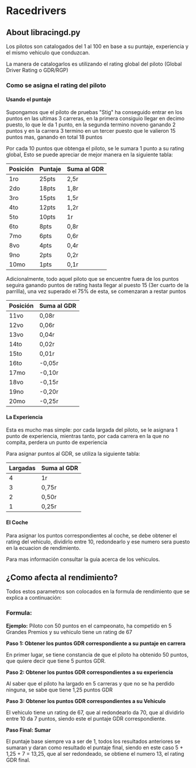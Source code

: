 # Racedrivers

## About libracingd.py

Los pilotos son catalogados del 1 al 100 en base a su puntaje, experiencia y el mismo vehiculo que conduzcan.

La manera de catalogarlos es utilizando el rating global del piloto (Global Driver Rating o GDR/RGP)

### Como se asigna el rating del piloto

#### **Usando el puntaje**

Supongamos que el piloto de pruebas "Stig" ha conseguido entrar en los puntos en las ultimas 3 carreras, en la primera consiguio llegar en decimo puesto, lo que le da 1 punto, en la segunda termino noveno ganando 2 puntos y en la carrera 3 termino en un tercer puesto que le valieron 15 puntos mas, ganando en total 18 puntos

Por cada 10 puntos que obtenga el piloto, se le sumara 1 punto a su rating global, Esto se puede apreciar de mejor manera en la siguiente tabla:

| Posición  | Puntaje | Suma al GDR |
|-----------|---------|-------------|
|   1ro     |   25pts |     2,5r    |
|   2do     |   18pts |     1,8r    |
|   3ro     |   15pts |     1,5r    |
|   4to     |   12pts |     1,2r    |
|   5to     |   10pts |     1r      |
|   6to     |   8pts  |     0,8r    |
|   7mo     |   6pts  |     0,6r    |
|   8vo     |   4pts  |     0,4r    |
|   9no     |   2pts  |     0,2r    |
|   10mo    |   1pts  |     0,1r    |

Adicionalmente, todo aquel piloto que se encuentre fuera de los puntos seguira ganando puntos de rating hasta llegar al puesto 15 (3er cuarto de la parrilla), una vez superado el 75% de esta, se comenzaran a restar puntos

| Posición  |   Suma al GDR |
|-----------|---------------|
|   11vo    |     0,08r     |
|   12vo    |     0,06r     |
|   13vo    |     0,04r     |
|   14to    |     0,02r     |
|   15to    |     0,01r     |
|   16to    |     -0,05r    |
|   17mo    |     -0,10r    |
|   18vo    |     -0,15r    |
|   19no    |     -0,20r    |
|   20mo    |     -0,25r    |

#### **La Experiencia**

Esta es mucho mas simple: por cada largada del piloto, se le asignara 1 punto de experiencia, mientras tanto, por cada carrera en la que no compita, perdera un punto de experiencia

Para asignar puntos al GDR, se utiliza la siguiente tabla:


| Largadas |   Suma al GDR |
|----------|---------------|
|     4    |      1r       |
|     3    |     0,75r     |
|     2    |     0,50r     |
|     1    |     0,25r     |

#### **El Coche**

Para asignar los puntos correspondientes al coche, se debe obtener el rating del vehiculo, dividirlo entre 10, redondearlo y ese numero sera puesto en la ecuacion de rendimiento.

Para mas información consultar la guia acerca de los vehiculos.

## ¿Como afecta al rendimiento?

Todos estos parametros son colocados en la formula de rendimiento que se explica a continuación:

### Formula:

**Ejemplo:** Piloto con 50 puntos en el campeonato, ha competido en 5 Grandes Premios y su vehiculo tiene un rating de 67

**Paso 1: Obtener los puntos GDR correspondiente a su puntaje en carrera**

En primer lugar, se tiene constancia de que el piloto ha obtenido 50 puntos, que quiere decir que tiene 5 puntos GDR.

**Paso 2: Obtener los puntos GDR correspondientes a su experiencia**

Al saber que el piloto ha largado en 5 carreras y que no se ha perdido ninguna, se sabe que tiene 1,25 puntos GDR

**Paso 3: Obtener los puntos GDR correspondientes a su Vehiculo**

El vehiculo tiene un rating de 67, que al redondearlo da 70, que al dividirlo entre 10 da 7 puntos, siendo este el puntaje GDR correspondiente.

**Paso Final: Sumar**

El puntaje base siempre va a ser de 1, todos los resultados anteriores se sumaran y daran como resultado el puntaje final, siendo en este caso 5 + 1,25 + 7 = 13,25, que al ser redondeado, se obtiene el numero 13, el rating GDR final.